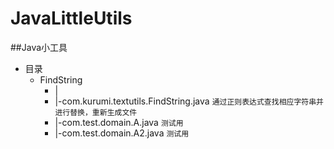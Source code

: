 # JavaLittleUtils
##Java小工具
* 目录
    * FindString 
        * |
        * |-com.kurumi.textutils.FindString.java `通过正则表达式查找相应字符串并进行替换，重新生成文件`
        * |-com.test.domain.A.java `测试用`
        * |-com.test.domain.A2.java `测试用`